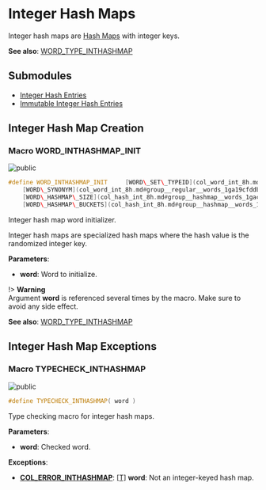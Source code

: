 <a id="group__inthashmap__words"></a>
# Integer Hash Maps



Integer hash maps are [Hash Maps](group__hashmap__words.md#group__hashmap__words) with integer keys.







**See also**: [WORD\_TYPE\_INTHASHMAP](col_word_int_8h.md#group__words_1ga230c3d50685afa970c1e0da69feb5811)

## Submodules

* [Integer Hash Entries](group__minthashentry__words.md#group__minthashentry__words)
* [Immutable Integer Hash Entries](group__inthashentry__words.md#group__inthashentry__words)

## Integer Hash Map Creation

<a id="group__inthashmap__words_1ga53503676dc5f75eb7894087cf53d8252"></a>
### Macro WORD\_INTHASHMAP\_INIT

![][public]

```cpp
#define WORD_INTHASHMAP_INIT     [WORD\_SET\_TYPEID](col_word_int_8h.md#group__predefined__words_1ga52822cf424704829e60b112fe03614b6)((word), [WORD\_TYPE\_INTHASHMAP](col_word_int_8h.md#group__words_1ga230c3d50685afa970c1e0da69feb5811)); \
    [WORD\_SYNONYM](col_word_int_8h.md#group__regular__words_1ga19cfddbcf0127f5088803cc68ddb8eaa)(word) = [WORD\_NIL](col_word_8h.md#group__words_1ga29e370264f4e5659ccc5be4de209f065); \
    [WORD\_HASHMAP\_SIZE](col_hash_int_8h.md#group__hashmap__words_1gac639d1878d96d8bb8d825822bc104b8c)(word) = 0; \
    [WORD\_HASHMAP\_BUCKETS](col_hash_int_8h.md#group__hashmap__words_1gaa3913885cb3625fe8ba8582eb3323315)(word) = [WORD\_NIL](col_word_8h.md#group__words_1ga29e370264f4e5659ccc5be4de209f065);( word )
```

Integer hash map word initializer.

Integer hash maps are specialized hash maps where the hash value is the randomized integer key.






**Parameters**:

* **word**: Word to initialize.


!> **Warning** \
Argument **word** is referenced several times by the macro. Make sure to avoid any side effect.



**See also**: [WORD\_TYPE\_INTHASHMAP](col_word_int_8h.md#group__words_1ga230c3d50685afa970c1e0da69feb5811)



## Integer Hash Map Exceptions

<a id="group__inthashmap__words_1gab451eefab69078045d4b5e92c07350f1"></a>
### Macro TYPECHECK\_INTHASHMAP

![][public]

```cpp
#define TYPECHECK_INTHASHMAP( word )
```

Type checking macro for integer hash maps.

**Parameters**:

* **word**: Checked word.


**Exceptions**:

* **[COL\_ERROR\_INTHASHMAP](colibri_8h.md#group__error_1gga729084542ed9eae62009a84d3379ef35a6adf7197e12916d0bdb78d890b43cf3d)**: [[T]](colibri_8h.md#group__error_1gga6dab009a0b8c4b4fa080cb9ba1859e9ea603a58b9d5bb16fde0708eb0767e4904) **word**: Not an integer-keyed hash map.



[public]: https://img.shields.io/badge/-public-brightgreen (public)
[C++]: https://img.shields.io/badge/language-C%2B%2B-blue (C++)
[private]: https://img.shields.io/badge/-private-red (private)
[Markdown]: https://img.shields.io/badge/language-Markdown-blue (Markdown)
[static]: https://img.shields.io/badge/-static-lightgrey (static)